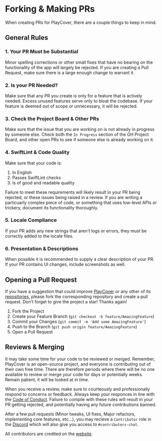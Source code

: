 # Forking & Making PRs

When creating PRs for PlayCover, there are a couple things to keep in mind.

## General Rules

### 1. Your PR Must be Substantial

Minor spelling corrections or other small fixes that have no bearing on the functionality of the app will largely be rejected. If you are creating a Pull Request, make sure there is a large enough change to warrant it.

### 2. Is your PR Needed?

Make sure that any PR you create is only for a feature that is actively needed. Excess unused features serve only to bloat the codebase. If your feature is deemed out of scope or unnecessary, it will be rejected.

### 3. Check the Project Board & Other PRs

Make sure that the issue that you are working on is not already in progress by someone else. Check both the `In Progress` section of the GH Project Board, and other open PRs to see if someone else is already working on it.

### 4. SwiftLint & Code Quality

Make sure that your code is:

1. In English
2. Passes SwiftLint checks
3. Is of good and readable quality

Failure to meet these requirements will likely result in your PR being rejected, or these issues being raised in a review. If you are writing a particuarly complex piece of code, or something that uses low-level APIs or trickery, document its functionality thoroughly.

### 5. Locale Compliance

If your PR adds any new strings that aren't logs or errors, they must be correctly added to the locale files.

### 6. Presentation & Descriptions

When possible it is recommended to supply a clear description of your PR. If your PR contains UI changes, include screenshots as well.

## Opening a Pull Request

If you have a suggestion that could improve [PlayCover](https://github.com/PlayCover/PlayCover) or any other of its [repositories](https://github.com/PlayCover), please fork the corresponding repository and create a pull request. Don't forget to give the project a star! Thanks again!

1. Fork the Project
2. Create your Feature Branch (`git checkout -b feature/AmazingFeature`)
3. Commit your Changes (`git commit -m 'Add some AmazingFeature'`)
4. Push to the Branch (`git push origin feature/AmazingFeature`)
5. Open a Pull Request

## Reviews & Merging

It may take some time for your code to be reviewed or merged. Remember, PlayCover is an open-source project, and everyone is contributing out of their own free time. There are therefore periods where there will be no one available to review or merge your code for days or potentially weeks. Remain patient, it will be looked at in time.

When you receive a review, make sure to courteously and professionally respond to concerns or feedback. Always keep your responces in line with the [Code of Conduct](./code_of_conduct.md). Failure to compile with these rules will result in your PR getting rejected, and potentially having any future contributions banned.

After a few pull requests (Minor tweaks, UI fixes, Major refactors, implementing core features, etc...), you may recieve a `Contributor` role in the [Discord](https://discord.gg/rMv5qxGTGC) which will also give you access to `#contributors-chat`.

All contributors are credited on the [website](https://playcover.io/contributors/).
